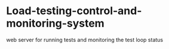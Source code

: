 # Load-testing-control-and-monitoring-system
web server for running tests and monitoring the test loop status
